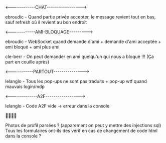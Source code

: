 <------------CHAT----------------->

ebroudic - Quand partie privée accepter, le message revient tout en bas, sauf refresh où il revient au bon endroit

<------------AMI-BLOQUAGE--------->

ebroudic - WebSocket quand demande d'ami + demande d'ami acceptée + ami bloqué + ami plus ami

cle-berr - On peut demander en ami quelqu'un qui nous a bloqué !!! (Ça part en couille après)

<-----------PARTOUT--------------->

lelanglo - Tous les pop-ups ne sont pas traduits + pop-up wtf quand mauvais login/mdp

<-------------A2F----------------->

lelanglo - Code A2F vide -> erreur dans la console

👍🏻👍🏻

Photos de profil parsées ? (apparement on peut y mettre des injections sql)
Tous les formulaires ont-ils des vérif en cas de changement de code html dans la console ?
